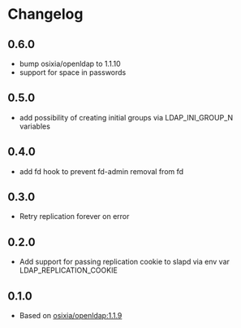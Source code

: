 # Changelog

## 0.6.0
* bump osixia/openldap to 1.1.10
* support for space in passwords

## 0.5.0
* add possibility of creating initial groups via LDAP_INI_GROUP_N variables

## 0.4.0
* add fd hook to prevent fd-admin removal from fd

## 0.3.0
* Retry replication forever on error

## 0.2.0
* Add support for passing replication cookie to slapd via env var LDAP\_REPLICATION\_COOKIE

## 0.1.0
* Based on [osixia/openldap:1.1.9](https://github.com/osixia/docker-openldap/tree/v1.1.9)
